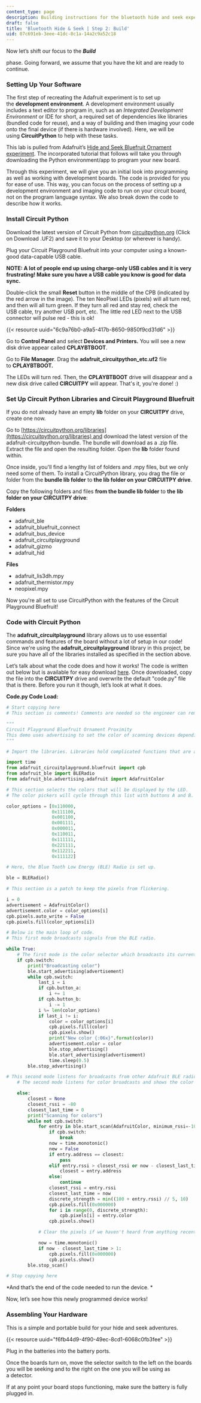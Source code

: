 ```yaml
---
content_type: page
description: Building instructions for the bluetooth hide and seek experiment.
draft: false
title: 'Bluetooth Hide & Seek | Step 2: Build'
uid: 07c691eb-3eee-41dc-8c1a-14a2c9a52c18
---
```

Now let’s shift our focus to the ***Build***

phase. Going forward, we assume that you have the kit and are ready to continue.  

### Setting Up Your Software 

The first step of recreating the Adafruit experiment is to set up the **development environment**. A development environment usually includes a text editor to program in, such as an *Integrated Development Environment* or IDE for short, a required set of dependencies like libraries (bundled code for reuse), and a way of building and then imaging your code onto the final device (if there is hardware involved). Here, we will be using **CircuitPython** to help with these tasks.

This lab is pulled from Adafruit’s [Hide and Seek Bluefruit Ornament experiment](https://learn.adafruit.com/hide-n-seek-bluefruit-ornament/circuitpython-on-circuit-playground-bluefruit). The incorporated tutorial that follows will take you through downloading the Python environment/app to program your new board.   

Through this experiment, we will give you an initial look into programming as well as working with development boards. The code is provided for you for ease of use. This way, you can focus on the process of setting up a development environment and imaging code to run on your circuit board, not on the program language syntax. We also break down the code to describe how it works. 

### Install Circuit Python

Download the latest version of Circuit Python from [circuitpython.org](https://circuitpython.org/board/circuitplayground_bluefruit/) (Click on Download .UF2) and save it to your Desktop (or wherever is handy). 

Plug your Circuit Playground Bluefruit into your computer using a known-good data-capable USB cable. 

**NOTE: A lot of people end up using charge-only USB cables and it is very frustrating! Make sure you have a USB cable you know is good for data sync.**  

Double-click the small **Reset** button in the middle of the CPB (indicated by the red arrow in the image). The ten NeoPixel LEDs (pixels) will all turn red, and then will all turn green. If they turn all red and stay red, check the USB cable, try another USB port, etc. The little red LED next to the USB connector will pulse red - this is ok! 

{{< resource uuid="6c9a76b0-a9a5-417b-8650-9850f9cd31d6" >}}

Go to **Control Panel** and select **Devices and Printers.** You will see a new disk drive appear called **CPLAYBTBOOT**. 

Go to **File Manager**. Drag the **adafruit\_circuitpython\_etc.uf2** file to **CPLAYBTBOOT.** 

The LEDs will turn red. Then, the **CPLAYBTBOOT** drive will disappear and a new disk drive called **CIRCUITPY** will appear. That's it, you're done! :)

### Set Up Circuit Python Libraries and Circuit Playground Bluefruit

If you do not already have an empty **lib** folder on your **CIRCUITPY** drive, create one now.

Go to [https://circuitpython.org/libraries](https://circuitpython.org/libraries) and download the latest version of the adafruit-circuitpython-bundle. The bundle will download as a .zip file. Extract the file and open the resulting folder. Open the **lib** folder found within. 

Once inside, you'll find a lengthy list of folders and .mpy files, but we only need some of them. To install a CircuitPython library, you drag the file or folder from the **bundle lib folder** to **the lib folder on your CIRCUITPY drive**. 

Copy the following folders and files **from the bundle lib folder** to **the** **lib folder on your CIRCUITPY drive**: 

**Folders**

- adafruit\_ble 
- adafruit\_bluefruit\_connect 
- adafruit\_bus\_device 
- adafruit\_circuitplayground 
- adafruit\_gizmo 
- adafruit\_hid 

**Files**

- adafruit\_lis3dh.mpy 
- adafruit\_thermistor.mpy 
- neopixel.mpy  

Now you're all set to use CircuitPython with the features of the Circuit Playground Bluefruit!

### Code with Circuit Python

The **adafruit\_circuitplayground** library allows us to use essential commands and features of the board without a lot of setup in our code! Since we're using the **adafruit\_circuitplayground** library in this project, be sure you have all of the libraries installed as specified in the section above.

Let’s talk about what the code does and how it works! The code is written out below but is available for easy download [here](https://courses.llx.edly.io/assets/courseware/v1/42f035f7517399e0802ef4141b26e569/asset-v1:llx+MITLLx81+Self-paced-2022+type@asset+block/code.py). Once downloaded, copy the file into the **CIRCUITPY** drive and overwrite the default "code.py" file that is there. Before you run it though, let’s look at what it does. 

**Code.py Code Load:** 

```python
# Start copying here
# This section is comments! Comments are needed so the engineer can remember why they #did what they did as well as let others who use the code to quickly understand.

"""
Circuit Playground Bluefruit Ornament Proximity
This demo uses advertising to set the color of scanning devices depending on the strongest broadcast signal received. Circuit Playgrounds can be switched between advertising and scanning using the slide switch. The buttons change the color when advertising.
"""

# Import the libraries. Libraries hold complicated functions that are abstracted to make #writing code easier.

import time
from adafruit_circuitplayground.bluefruit import cpb
from adafruit_ble import BLERadio
from adafruit_ble.advertising.adafruit import AdafruitColor

# This section selects the colors that will be displayed by the LED.
# The color pickers will cycle through this list with buttons A and B.

color_options = [0x110000,
                 0x111100,
                 0x001100,
                 0x001111,
                 0x000011,
                 0x110011,
                 0x111111,
                 0x221111,
                 0x112211,
                 0x111122]

# Here, the Blue Tooth Low Energy (BLE) Radio is set up.

ble = BLERadio()

# This section is a patch to keep the pixels from flickering.

i = 0
advertisement = AdafruitColor()
advertisement.color = color_options[i]
cpb.pixels.auto_write = False
cpb.pixels.fill(color_options[i])

# Below is the main loop of code.
# This first mode broadcasts signals from the BLE radio.

while True:
    # The first mode is the color selector which broadcasts its current color to other devices.
    if cpb.switch:
        print("Broadcasting color")
        ble.start_advertising(advertisement)
        while cpb.switch:
            last_i = i
            if cpb.button_a:
                i += 1
            if cpb.button_b:
                i -= 1
            i %= len(color_options)
            if last_i != i:
                color = color_options[i]
                cpb.pixels.fill(color)
                cpb.pixels.show()
                print("New color {:06x}".format(color))
                advertisement.color = color
                ble.stop_advertising()
                ble.start_advertising(advertisement)
                time.sleep(0.5)
        ble.stop_advertising()

# This second mode listens for broadcasts from other Adafruit BLE radios that are seeking. The #LEDs will light up if your detector hears from another unit.
    # The second mode listens for color broadcasts and shows the color of the strongest signal.

    else:
        closest = None
        closest_rssi = -80
        closest_last_time = 0
        print("Scanning for colors")
        while not cpb.switch:
            for entry in ble.start_scan(AdafruitColor, minimum_rssi=-100, timeout=1):
                if cpb.switch:
                    break
                now = time.monotonic()
                new = False
                if entry.address == closest:
                    pass
                elif entry.rssi > closest_rssi or now - closest_last_time > 0.4:
                    closest = entry.address
                else:
                    continue
                closest_rssi = entry.rssi
                closest_last_time = now
                discrete_strength = min((100 + entry.rssi) // 5, 10)
                cpb.pixels.fill(0x000000)
                for i in range(0, discrete_strength):
                    cpb.pixels[i] = entry.color
                cpb.pixels.show()

            # Clear the pixels if we haven't heard from anything recently.

            now = time.monotonic()
            if now - closest_last_time > 1:
                cpb.pixels.fill(0x000000)
                cpb.pixels.show()
        ble.stop_scan()

# Stop copying here
```

*And that’s the end of the code needed to run the device. *  

Now, let’s see how this newly programmed device works!

### Assembling Your Hardware 

This is a simple and portable build for your hide and seek adventures. 

{{< resource uuid="f6fb44d9-4f90-49ec-8cd1-6068c0fb3fee" >}}

Plug in the batteries into the battery ports. 

Once the boards turn on, move the selector switch to the left on the boards you will be seeking and to the right on the one you will be using as a detector.

If at any point your board stops functioning, make sure the battery is fully plugged in.
